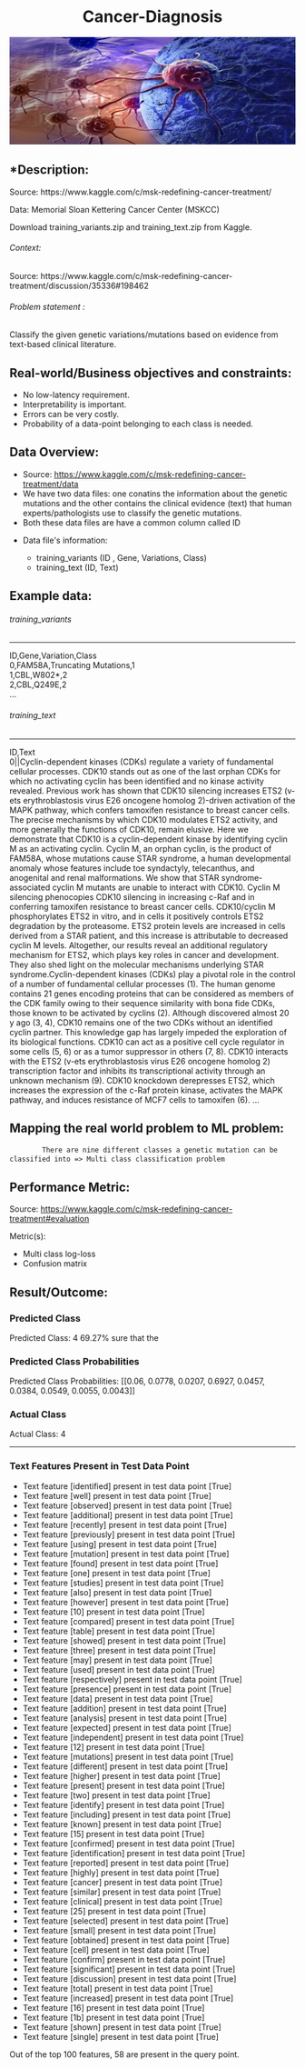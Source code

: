 # <h1 align= center>Cancer-Diagnosis</h1>
![cover image](cancer_cover.jpg)
## *Description:
<p> Source: https://www.kaggle.com/c/msk-redefining-cancer-treatment/ </p>
<p> Data: Memorial Sloan Kettering Cancer Center (MSKCC)</p>
<p> Download training_variants.zip and training_text.zip from Kaggle.</p> 

<h6> Context:</h6>
<p> Source: https://www.kaggle.com/c/msk-redefining-cancer-treatment/discussion/35336#198462</p>

<h6> Problem statement : </h6>
<p> Classify the given genetic variations/mutations based on evidence from text-based clinical literature. </p>

## Real-world/Business objectives and constraints:
* No low-latency requirement.
* Interpretability is important.
* Errors can be very costly.
* Probability of a data-point belonging to each class is needed.

## Data Overview:
- Source: https://www.kaggle.com/c/msk-redefining-cancer-treatment/data
- We have two data files: one conatins the information about the genetic mutations and the other contains the clinical evidence (text) that  human experts/pathologists use to classify the genetic mutations. 
- Both these data files are have a common column called ID
- <p> 
    Data file's information:
    <ul> 
        <li>
        training_variants (ID , Gene, Variations, Class)
        </li>
        <li>
        training_text (ID, Text)
        </li>
    </ul>
</p>

## Example data:
<h6>training_variants</h6>
<hr>
ID,Gene,Variation,Class<br>
0,FAM58A,Truncating Mutations,1 <br>
1,CBL,W802*,2 <br>
2,CBL,Q249E,2 <br>
...

<h6> training_text</h6>
<hr>
ID,Text <br>
0||Cyclin-dependent kinases (CDKs) regulate a variety of fundamental cellular processes. CDK10 stands out as one of the last orphan CDKs for which no activating cyclin has been identified and no kinase activity revealed. Previous work has shown that CDK10 silencing increases ETS2 (v-ets erythroblastosis virus E26 oncogene homolog 2)-driven activation of the MAPK pathway, which confers tamoxifen resistance to breast cancer cells. The precise mechanisms by which CDK10 modulates ETS2 activity, and more generally the functions of CDK10, remain elusive. Here we demonstrate that CDK10 is a cyclin-dependent kinase by identifying cyclin M as an activating cyclin. Cyclin M, an orphan cyclin, is the product of FAM58A, whose mutations cause STAR syndrome, a human developmental anomaly whose features include toe syndactyly, telecanthus, and anogenital and renal malformations. We show that STAR syndrome-associated cyclin M mutants are unable to interact with CDK10. Cyclin M silencing phenocopies CDK10 silencing in increasing c-Raf and in conferring tamoxifen resistance to breast cancer cells. CDK10/cyclin M phosphorylates ETS2 in vitro, and in cells it positively controls ETS2 degradation by the proteasome. ETS2 protein levels are increased in cells derived from a STAR patient, and this increase is attributable to decreased cyclin M levels. Altogether, our results reveal an additional regulatory mechanism for ETS2, which plays key roles in cancer and development. They also shed light on the molecular mechanisms underlying STAR syndrome.Cyclin-dependent kinases (CDKs) play a pivotal role in the control of a number of fundamental cellular processes (1). The human genome contains 21 genes encoding proteins that can be considered as members of the CDK family owing to their sequence similarity with bona fide CDKs, those known to be activated by cyclins (2). Although discovered almost 20 y ago (3, 4), CDK10 remains one of the two CDKs without an identified cyclin partner. This knowledge gap has largely impeded the exploration of its biological functions. CDK10 can act as a positive cell cycle regulator in some cells (5, 6) or as a tumor suppressor in others (7, 8). CDK10 interacts with the ETS2 (v-ets erythroblastosis virus E26 oncogene homolog 2) transcription factor and inhibits its transcriptional activity through an unknown mechanism (9). CDK10 knockdown derepresses ETS2, which increases the expression of the c-Raf protein kinase, activates the MAPK pathway, and induces resistance of MCF7 cells to tamoxifen (6). ... 

## Mapping the real world problem to ML problem:
<p>
    
            There are nine different classes a genetic mutation can be classified into => Multi class classification problem
   
      
    
</p>

## Performance Metric:
Source: https://www.kaggle.com/c/msk-redefining-cancer-treatment#evaluation

Metric(s): 
* Multi class log-loss 
* Confusion matrix 

## Result/Outcome:
### Predicted Class
Predicted Class: 4
69.27% sure that the

### Predicted Class Probabilities
Predicted Class Probabilities: [[0.06, 0.0778, 0.0207, 0.6927, 0.0457, 0.0384, 0.0549, 0.0055, 0.0043]]

### Actual Class
Actual Class: 4

---

### Text Features Present in Test Data Point
- Text feature [identified] present in test data point [True]
- Text feature [well] present in test data point [True]
- Text feature [observed] present in test data point [True]
- Text feature [additional] present in test data point [True]
- Text feature [recently] present in test data point [True]
- Text feature [previously] present in test data point [True]
- Text feature [using] present in test data point [True]
- Text feature [mutation] present in test data point [True]
- Text feature [found] present in test data point [True]
- Text feature [one] present in test data point [True]
- Text feature [studies] present in test data point [True]
- Text feature [also] present in test data point [True]
- Text feature [however] present in test data point [True]
- Text feature [10] present in test data point [True]
- Text feature [compared] present in test data point [True]
- Text feature [table] present in test data point [True]
- Text feature [showed] present in test data point [True]
- Text feature [three] present in test data point [True]
- Text feature [may] present in test data point [True]
- Text feature [used] present in test data point [True]
- Text feature [respectively] present in test data point [True]
- Text feature [presence] present in test data point [True]
- Text feature [data] present in test data point [True]
- Text feature [addition] present in test data point [True]
- Text feature [analysis] present in test data point [True]
- Text feature [expected] present in test data point [True]
- Text feature [independent] present in test data point [True]
- Text feature [12] present in test data point [True]
- Text feature [mutations] present in test data point [True]
- Text feature [different] present in test data point [True]
- Text feature [higher] present in test data point [True]
- Text feature [present] present in test data point [True]
- Text feature [two] present in test data point [True]
- Text feature [identify] present in test data point [True]
- Text feature [including] present in test data point [True]
- Text feature [known] present in test data point [True]
- Text feature [15] present in test data point [True]
- Text feature [confirmed] present in test data point [True]
- Text feature [identification] present in test data point [True]
- Text feature [reported] present in test data point [True]
- Text feature [highly] present in test data point [True]
- Text feature [cancer] present in test data point [True]
- Text feature [similar] present in test data point [True]
- Text feature [clinical] present in test data point [True]
- Text feature [25] present in test data point [True]
- Text feature [selected] present in test data point [True]
- Text feature [small] present in test data point [True]
- Text feature [obtained] present in test data point [True]
- Text feature [cell] present in test data point [True]
- Text feature [confirm] present in test data point [True]
- Text feature [significant] present in test data point [True]
- Text feature [discussion] present in test data point [True]
- Text feature [total] present in test data point [True]
- Text feature [increased] present in test data point [True]
- Text feature [16] present in test data point [True]
- Text feature [1b] present in test data point [True]
- Text feature [shown] present in test data point [True]
- Text feature [single] present in test data point [True]

Out of the top 100 features, 58 are present in the query point.

